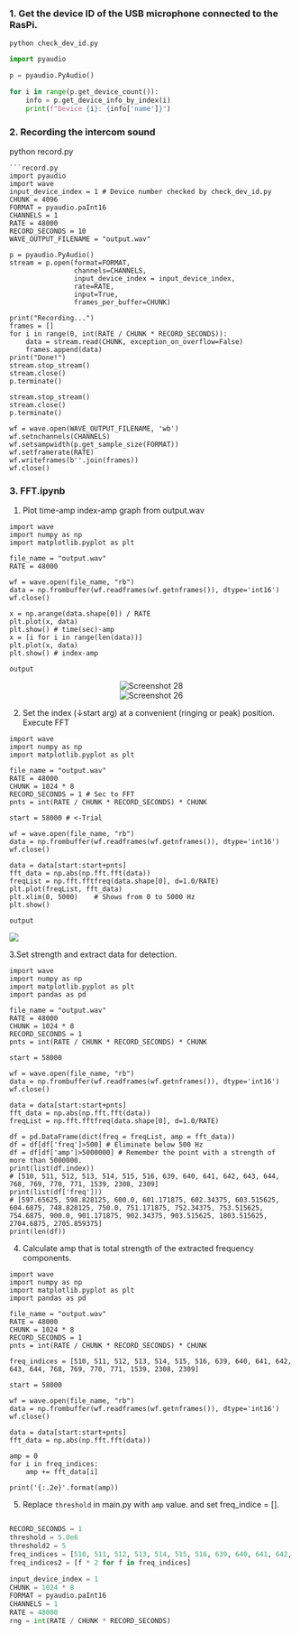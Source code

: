 ### 1. Get the device ID of the USB microphone connected to the RasPi.

```
python check_dev_id.py
```
```check_dev_id.py
import pyaudio

p = pyaudio.PyAudio()

for i in range(p.get_device_count()):
    info = p.get_device_info_by_index(i)
    print(f"Device {i}: {info['name']}")

```

### 2. Recording the intercom sound

python record.py
```
```record.py
import pyaudio
import wave
input_device_index = 1 # Device number checked by check_dev_id.py
CHUNK = 4096
FORMAT = pyaudio.paInt16
CHANNELS = 1
RATE = 48000
RECORD_SECONDS = 10
WAVE_OUTPUT_FILENAME = "output.wav"

p = pyaudio.PyAudio()
stream = p.open(format=FORMAT,
                channels=CHANNELS,
                input_device_index = input_device_index,
                rate=RATE,
                input=True,
                frames_per_buffer=CHUNK)

print("Recording...")
frames = []
for i in range(0, int(RATE / CHUNK * RECORD_SECONDS)):
    data = stream.read(CHUNK, exception_on_overflow=False)
    frames.append(data)
print("Done!")
stream.stop_stream()
stream.close()
p.terminate()

stream.stop_stream()
stream.close()
p.terminate()

wf = wave.open(WAVE_OUTPUT_FILENAME, 'wb')
wf.setnchannels(CHANNELS)
wf.setsampwidth(p.get_sample_size(FORMAT))
wf.setframerate(RATE)
wf.writeframes(b''.join(frames))
wf.close()
```

### 3. FFT.ipynb
1. Plot time-amp index-amp graph from output.wav
```
import wave
import numpy as np
import matplotlib.pyplot as plt
 
file_name = "output.wav" 
RATE = 48000 

wf = wave.open(file_name, "rb")
data = np.frombuffer(wf.readframes(wf.getnframes()), dtype='int16')
wf.close()

x = np.arange(data.shape[0]) / RATE
plt.plot(x, data)
plt.show() # time(sec)-amp
x = [i for i in range(len(data))]
plt.plot(x, data)
plt.show() # index-amp
```

`output`
<div style="text-align:center;">
  <img src="../images/Screenshot28.png" alt="Screenshot 28">
</div>
<div style="text-align:center;">
  <img src="../images/Screenshot26.png" alt="Screenshot 26">
</div>


2. Set the index (↓start arg) at a convenient (ringing or peak) position.
Execute FFT

```
import wave
import numpy as np
import matplotlib.pyplot as plt
 
file_name = "output.wav" 
RATE = 48000 
CHUNK = 1024 * 8 
RECORD_SECONDS = 1 # Sec to FFT
pnts = int(RATE / CHUNK * RECORD_SECONDS) * CHUNK

start = 58000 # <-Trial

wf = wave.open(file_name, "rb")
data = np.frombuffer(wf.readframes(wf.getnframes()), dtype='int16')
wf.close()

data = data[start:start+pnts]
fft_data = np.abs(np.fft.fft(data))   
freqList = np.fft.fftfreq(data.shape[0], d=1.0/RATE) 
plt.plot(freqList, fft_data)
plt.xlim(0, 5000)    # Shows from 0 to 5000 Hz
plt.show()

```
`output`

![](../images/Screenshot30.png)

3.Set strength and extract data for detection. 


```
import wave
import numpy as np
import matplotlib.pyplot as plt
import pandas as pd
 
file_name = "output.wav"
RATE = 48000 
CHUNK = 1024 * 8
RECORD_SECONDS = 1 
pnts = int(RATE / CHUNK * RECORD_SECONDS) * CHUNK 

start = 58000

wf = wave.open(file_name, "rb")
data = np.frombuffer(wf.readframes(wf.getnframes()), dtype='int16')
wf.close()

data = data[start:start+pnts]
fft_data = np.abs(np.fft.fft(data))
freqList = np.fft.fftfreq(data.shape[0], d=1.0/RATE)

df = pd.DataFrame(dict(freq = freqList, amp = fft_data))
df = df[df['freq']>500] # Eliminate below 500 Hz
df = df[df['amp']>5000000] # Remember the point with a strength of more than 5000000.
print(list(df.index))
# [510, 511, 512, 513, 514, 515, 516, 639, 640, 641, 642, 643, 644, 768, 769, 770, 771, 1539, 2308, 2309]
print(list(df['freq']))
# [597.65625, 598.828125, 600.0, 601.171875, 602.34375, 603.515625, 604.6875, 748.828125, 750.0, 751.171875, 752.34375, 753.515625, 754.6875, 900.0, 901.171875, 902.34375, 903.515625, 1803.515625, 2704.6875, 2705.859375]
print(len(df))
``` 

4. Calculate amp that is total strength of the extracted frequency components.
```
import wave
import numpy as np
import matplotlib.pyplot as plt
import pandas as pd
 
file_name = "output.wav"
RATE = 48000 
CHUNK = 1024 * 8
RECORD_SECONDS = 1 
pnts = int(RATE / CHUNK * RECORD_SECONDS) * CHUNK 

freq_indices = [510, 511, 512, 513, 514, 515, 516, 639, 640, 641, 642, 643, 644, 768, 769, 770, 771, 1539, 2308, 2309]

start = 58000 

wf = wave.open(file_name, "rb")
data = np.frombuffer(wf.readframes(wf.getnframes()), dtype='int16')
wf.close()

data = data[start:start+pnts]
fft_data = np.abs(np.fft.fft(data))   

amp = 0
for i in freq_indices:
    amp += fft_data[i]

print('{:.2e}'.format(amp))
```

5. Replace `threshold` in main.py with `amp` value. and set freq_indice = [].
```main.py

RECORD_SECONDS = 1
threshold = 5.0e6
threshold2 = 5
freq_indices = [510, 511, 512, 513, 514, 515, 516, 639, 640, 641, 642, 643, 644, 768, 769, 770, 771, 1539, 2308, 2309]
freq_indices2 = [f * 2 for f in freq_indices]

input_device_index = 1
CHUNK = 1024 * 8
FORMAT = pyaudio.paInt16
CHANNELS = 1
RATE = 48000
rng = int(RATE / CHUNK * RECORD_SECONDS)
```
